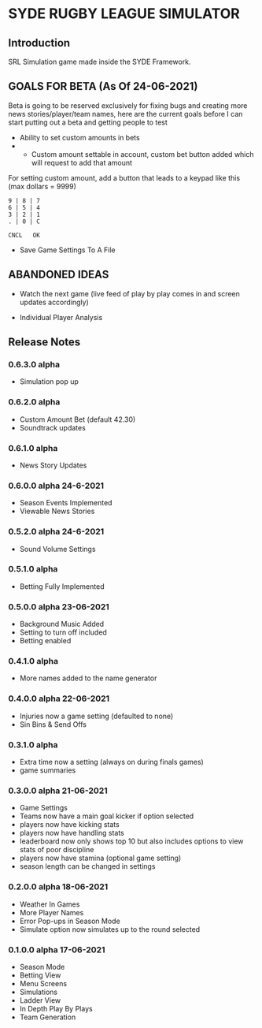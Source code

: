 # SYDE RUGBY LEAGUE SIMULATOR

## Introduction

SRL Simulation game made inside the SYDE Framework.

## GOALS FOR BETA (As Of 24-06-2021)

Beta is going to be reserved exclusively for fixing bugs and creating more news stories/player/team names, here are the current goals before I can start putting out a beta and getting people to test

- Ability to set custom amounts in bets
- - Custom amount settable in account, custom bet button added which will request to add that amount

For setting custom amount, add a button that leads to a keypad like this (max dollars = 9999)

	9 | 8 | 7 
	6 | 5 | 4
	3 | 2 | 1
	. | 0 | C
	
	CNCL   OK

- Save Game Settings To A File

## ABANDONED IDEAS

- Watch the next game (live feed of play by play comes in and screen updates accordingly)

- Individual Player Analysis

## Release Notes

###  0.6.3.0 alpha
- Simulation pop up

###  0.6.2.0 alpha
- Custom Amount Bet (default 42.30)
- Soundtrack updates

###  0.6.1.0 alpha
- News Story Updates

###  0.6.0.0 alpha 24-6-2021
- Season Events Implemented
- Viewable News Stories

###  0.5.2.0 alpha 24-6-2021
- Sound Volume Settings

###  0.5.1.0 alpha 
- Betting Fully Implemented

###  0.5.0.0 alpha 23-06-2021
- Background Music Added
- Setting to turn off included
- Betting enabled

###  0.4.1.0 alpha
- More names added to the name generator

###  0.4.0.0 alpha 22-06-2021
- Injuries now a game setting (defaulted to none)
- Sin Bins & Send Offs

###	 0.3.1.0 alpha
- Extra time now a setting (always on during finals games)
- game summaries

###  0.3.0.0 alpha 21-06-2021
- Game Settings
- Teams now have a main goal kicker if option selected
- players now have kicking stats
- players now have handling stats
- leaderboard now only shows top 10 but also includes options to view stats of poor discipline
- players now have stamina (optional game setting)
- season length can be changed in settings

###  0.2.0.0 alpha 18-06-2021
- Weather In Games
- More Player Names
- Error Pop-ups in Season Mode
- Simulate option now simulates up to the round selected

###  0.1.0.0 alpha 17-06-2021
- Season Mode
- Betting View
- Menu Screens
- Simulations
- Ladder View
- In Depth Play By Plays
- Team Generation